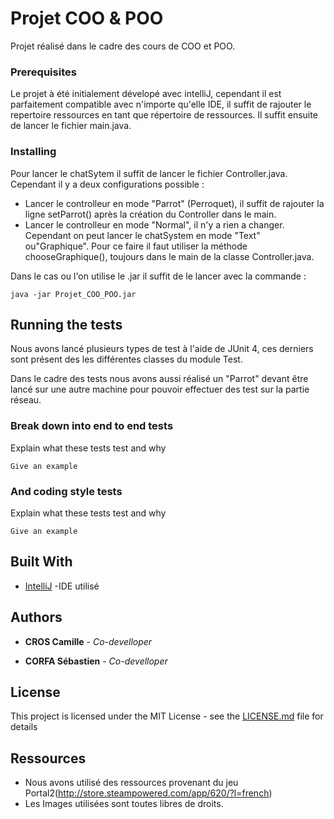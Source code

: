 # Projet COO & POO

Projet réalisé dans le cadre des cours de COO et POO. 

### Prerequisites

Le projet à été initialement dévelopé avec intelliJ, cependant il est parfaitement compatible avec n'importe qu'elle IDE, il suffit de rajouter le repertoire ressources en tant que répertoire de ressources. Il suffit ensuite de lancer le fichier main.java. 


### Installing
 
Pour lancer le chatSytem il suffit de lancer le fichier Controller.java. Cependant il y a deux configurations possible : 
  - Lancer le controlleur en mode "Parrot" (Perroquet), il suffit de rajouter la ligne setParrot() après la création du 
  Controller dans le main.
  - Lancer le controlleur en mode "Normal", il n'y a rien a changer. Cependant on peut lancer le chatSystem en mode "Text" ou"Graphique". Pour ce faire il faut utiliser la méthode chooseGraphique(), toujours dans le main de la classe Controller.java. 
  
Dans le cas ou l'on utilise le .jar il suffit de le lancer avec la commande : 

```
java -jar Projet_COO_POO.jar
```

## Running the tests

Nous avons lancé plusieurs types de test à l'aide de JUnit 4, ces derniers sont présent des les différentes classes du module Test.

Dans le cadre des tests nous avons aussi réalisé un "Parrot" devant être lancé sur une autre machine pour pouvoir 
effectuer des test sur la partie réseau.

### Break down into end to end tests

Explain what these tests test and why

```
Give an example
```

### And coding style tests

Explain what these tests test and why

```
Give an example
```


## Built With

* [IntelliJ](https://www.jetbrains.com/idea/) -IDE utilisé

## Authors

* **CROS Camille** - *Co-develloper*

* **CORFA Sébastien** - *Co-develloper*

## License

This project is licensed under the MIT License - see the [LICENSE.md](LICENSE.md) file for details

## Ressources

* Nous avons utilisé des ressources provenant du jeu Portal2(http://store.steampowered.com/app/620/?l=french)
* Les Images utilisées sont toutes libres de droits.


